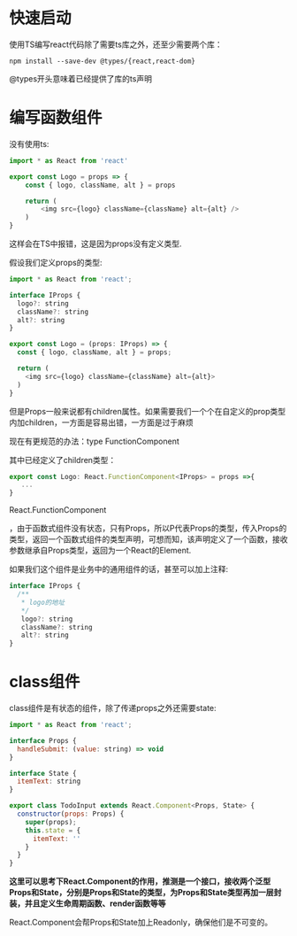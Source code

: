 # 快速启动
使用TS编写react代码除了需要ts库之外，还至少需要两个库：
```
npm install --save-dev @types/{react,react-dom}
```
@types开头意味着已经提供了库的ts声明

# 编写函数组件
没有使用ts:
```javascript
import * as React from 'react'

export const Logo = props => {
    const { logo, className, alt } = props

    return (
        <img src={logo} className={className} alt={alt} />
    )
}

```
这样会在TS中报错，这是因为props没有定义类型.

假设我们定义props的类型:
```javascript
import * as React from 'react';

interface IProps {
  logo?: string
  className?: string
  alt?: string
}

export const Logo = (props: IProps) => {
  const { logo, className, alt } = props;

  return (
    <img src={logo} className={className} alt={alt}>
  )
}
```
但是Props一般来说都有children属性。如果需要我们一个个在自定义的prop类型内加children，一方面是容易出错，一方面是过于麻烦

现在有更规范的办法：type FunctionComponent<P> 其中已经定义了children类型：
```javascript
export const Logo: React.FunctionComponent<IProps> = props =>{
   ...
}

```
React.FunctionComponent<P>，由于函数式组件没有状态，只有Props，所以P代表Props的类型，传入Props的类型，返回一个函数式组件的类型声明，可想而知，该声明定义了一个函数，接收参数继承自Props类型，返回为一个React的Element.

如果我们这个组件是业务中的通用组件的话，甚至可以加上注释:
```javascript
interface IProps {
  /**
   * logo的地址
   */
   logo?: string
   className?: string
   alt?: string
}

```

# class组件
class组件是有状态的组件，除了传递props之外还需要state:
```javascript
import * as React from 'react';

interface Props {
  handleSubmit: (value: string) => void
}

interface State {
  itemText: string
}

export class TodoInput extends React.Component<Props, State> {
  constructor(props: Props) {
    super(props);
    this.state = {
      itemText: ''
    }
  }
}

```
**这里可以思考下React.Component的作用，推测是一个接口，接收两个泛型Props和State，分别是Props和State的类型，为Props和State类型再加一层封装，并且定义生命周期函数、render函数等等**

React.Component会帮Props和State加上Readonly，确保他们是不可变的。